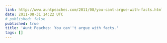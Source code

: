 ```yaml
---
link: http://www.auntpeaches.com/2011/08/you-cant-argue-with-facts.html#
date: 2011-08-31 14:22 UTC
# published: false
published: true
title: 'Aunt Peaches: You can''t argue with facts.'
tags: []
---
```



